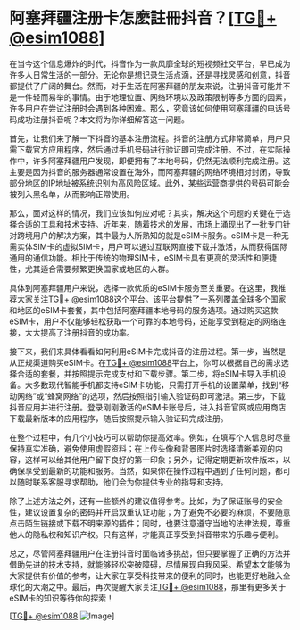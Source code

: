 # 阿塞拜疆注册卡怎麽註冊抖音？[[TG💪+ @esim1088](https://t.me/s/esim1088)]

在当今这个信息爆炸的时代，抖音作为一款风靡全球的短视频社交平台，早已成为许多人日常生活的一部分。无论你是想记录生活点滴，还是寻找灵感和创意，抖音都提供了广阔的舞台。然而，对于生活在阿塞拜疆的朋友来说，注册抖音可能并不是一件轻而易举的事情。由于地理位置、网络环境以及政策限制等多方面的因素，许多用户在尝试注册时会遇到各种困难。那么，究竟该如何使用阿塞拜疆的电话号码成功注册抖音呢？本文将为你详细解答这一问题。

首先，让我们来了解一下抖音的基本注册流程。抖音的注册方式非常简单，用户只需下载官方应用程序，然后通过手机号码进行验证即可完成注册。不过，在实际操作中，许多阿塞拜疆用户发现，即便拥有了本地号码，仍然无法顺利完成注册。这主要是因为抖音的服务器通常设置在海外，而阿塞拜疆的网络环境相对封闭，导致部分地区的IP地址被系统识别为高风险区域。此外，某些运营商提供的号码可能会被列入黑名单，从而影响正常使用。

那么，面对这样的情况，我们应该如何应对呢？其实，解决这个问题的关键在于选择合适的工具和技术支持。近年来，随着技术的发展，市场上涌现出了一批专门针对跨境用户的解决方案，其中最为人所熟知的就是eSIM卡服务。eSIM卡是一种无需实体SIM卡的虚拟SIM卡，用户可以通过互联网直接下载并激活，从而获得国际通用的通信功能。相比于传统的物理SIM卡，eSIM卡具有更高的灵活性和便捷性，尤其适合需要频繁更换国家或地区的人群。

具体到阿塞拜疆用户来说，选择一款优质的eSIM卡服务至关重要。在这里，我推荐大家关注[TG💪+ @esim1088](https://t.me/s/esim1088)这个平台。该平台提供了一系列覆盖全球多个国家和地区的eSIM卡套餐，其中包括阿塞拜疆本地号码的服务选项。通过购买这款eSIM卡，用户不仅能够轻松获取一个可靠的本地号码，还能享受到稳定的网络连接，大大提高了注册抖音的成功率。

接下来，我们来具体看看如何利用eSIM卡完成抖音的注册过程。第一步，当然是从正规渠道购买eSIM卡。在[TG💪+ @esim1088](https://t.me/s/esim1088)平台上，你可以根据自己的需求选择合适的套餐，并按照提示完成支付和下载步骤。第二步，将eSIM卡导入手机设备。大多数现代智能手机都支持eSIM卡功能，只需打开手机的设置菜单，找到“移动网络”或“蜂窝网络”的选项，然后按照指引输入验证码即可激活。第三步，下载抖音应用并进行注册。登录刚刚激活的eSIM卡账号后，进入抖音官网或应用商店下载最新版本的应用程序，随后按照提示输入验证码完成注册。

在整个过程中，有几个小技巧可以帮助你提高效率。例如，在填写个人信息时尽量保持真实准确，避免使用虚假资料；在上传头像和背景图片时选择清晰美观的内容，这样可以给其他用户留下良好的第一印象；另外，记得定期更新软件版本，以确保享受到最新的功能和服务。当然，如果你在操作过程中遇到了任何问题，都可以随时联系客服寻求帮助，他们会为你提供专业的指导和支持。

除了上述方法之外，还有一些额外的建议值得参考。比如，为了保证账号的安全性，建议设置复杂的密码并开启双重认证功能；为了避免不必要的麻烦，不要随意点击陌生链接或下载不明来源的插件；同时，也要注意遵守当地的法律法规，尊重他人的隐私权和知识产权。只有这样，才能真正享受到抖音带来的乐趣与便利。

总之，尽管阿塞拜疆用户在注册抖音时面临诸多挑战，但只要掌握了正确的方法并借助先进的技术支持，就能够轻松突破障碍，尽情展现自我风采。希望本文能够为大家提供有价值的参考，让大家在享受科技带来的便利的同时，也能更好地融入全球化的大潮之中。最后，再次提醒大家关注[TG💪+ @esim1088](https://t.me/s/esim1088)，那里有更多关于eSIM卡的知识等待你的探索！

[[TG💪+ @esim1088](https://t.me/s/esim1088) ![Image](https://i.postimg.cc/4NQfJmqS/Snipaste-2025-05-13-00-14-12.png)]